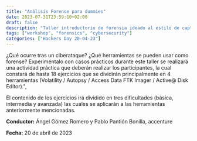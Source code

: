 ```yaml
---
title: "Análisis Forense para dummies"
date: 2023-07-31T23:59:10+02:00
draft: false
description: "Taller introductorio de forensia ideado al estilo de capture the flag (ctf)"
tags: ["workshop", "forensics", "cybersecurity"]
categories: ["Hackers Day 20-04-23"]
---
```

¿Qué ocurre tras un ciberataque? ¿Qué herramientas se pueden usar como forense? Experiméntalo con casos prácticos durante este taller se realizará una actividad práctica que deberán realizar los participantes, la cual constará de hasta 18 ejercicios que se dividirán principalmente en 4 herramientas (Volatility / Autopsy / Access Data FTK Imager / Active@ Disk Editor).",

El contenido de los ejercicios irá dividido en tres dificultades (básica, intermedia y avanzada) las cuales se aplicarán a las herramientas anteriormente mencionadas.

**Conductor:** Ángel Gómez Romero y Pablo Pantión Bonilla, accenture

**Fecha:** 20 de abril de 2023
